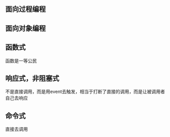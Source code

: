 
## 面向过程编程

## 面向对象编程

## 函数式

函数是一等公民


## 响应式，非阻塞式

不是直接调用，而是用event去触发，相当于打断了直接的调用，而是让被调用者自己去响应


## 命令式

直接去调用